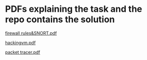 # PDFs explaining the task and the repo contains the solution

[firewall rules&SNORT.pdf](https://github.com/user-attachments/files/20357193/Packet.tracing.pdf)


[hackingvm.pdf](https://github.com/user-attachments/files/20357197/hackingvm.pdf)

[packet tracer.pdf](https://github.com/user-attachments/files/20357224/packet.tracer.pdf)
